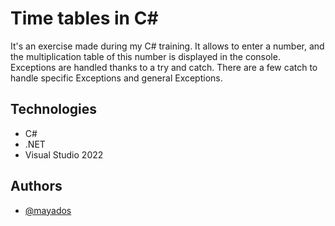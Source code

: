 
# Time tables in C#

It's an exercise made during my C# training.
It allows to enter a number, and the multiplication table of this number is displayed in the console. Exceptions are handled thanks to a try and catch. There are a few catch to handle specific Exceptions and general Exceptions. 

## Technologies
- C#
- .NET
- Visual Studio 2022

## Authors

- [@mayados](https://www.github.com/mayados)
